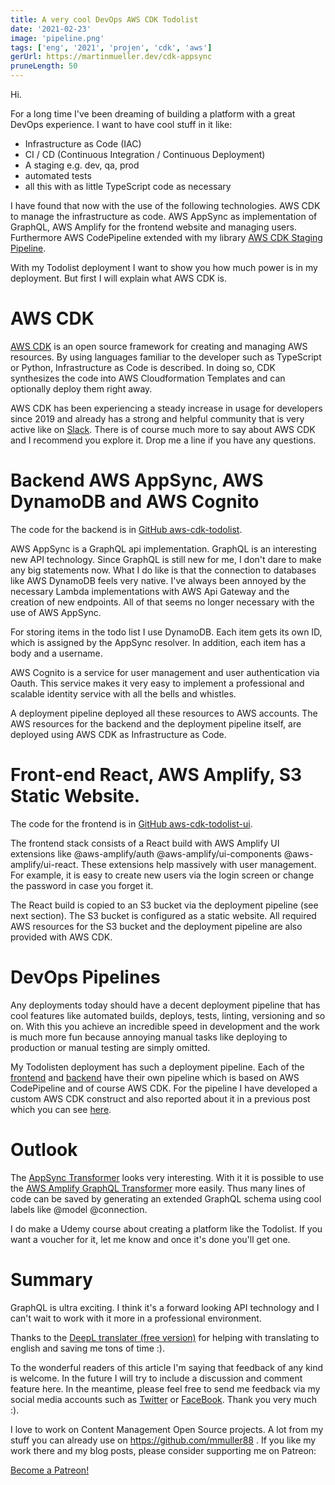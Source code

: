 ```yaml
---
title: A very cool DevOps AWS CDK Todolist
date: '2021-02-23'
image: 'pipeline.png'
tags: ['eng', '2021', 'projen', 'cdk', 'aws']
gerUrl: https://martinmueller.dev/cdk-appsync
pruneLength: 50
---
```


Hi.

For a long time I've been dreaming of building a platform with a great DevOps experience. I want to have cool stuff in it like:
* Infrastructure as Code (IAC)
* CI / CD (Continuous Integration / Continuous Deployment)
* A staging e.g. dev, qa, prod
* automated tests
* all this with as little TypeScript code as necessary

I have found that now with the use of the following technologies. AWS CDK to manage the infrastructure as code. AWS AppSync as implementation of GraphQL, AWS Amplify for the frontend website and managing users. Furthermore AWS CodePipeline extended with my library [AWS CDK Staging Pipeline](https://github.com/mmuller88/aws-cdk-staging-pipeline).

With my Todolist deployment I want to show you how much power is in my deployment. But first I will explain what AWS CDK is.

# AWS CDK
[AWS CDK](https://github.com/aws/aws-cdk) is an open source framework for creating and managing AWS resources. By using languages familiar to the developer such as TypeScript or Python, Infrastructure as Code is described. In doing so, CDK synthesizes the code into AWS Cloudformation Templates and can optionally deploy them right away.

AWS CDK has been experiencing a steady increase in usage for developers since 2019 and already has a strong and helpful community that is very active like on [Slack](https://cdk-dev.slack.com). There is of course much more to say about AWS CDK and I recommend you explore it. Drop me a line if you have any questions.

# Backend AWS AppSync, AWS DynamoDB and AWS Cognito
The code for the backend is in [GitHub aws-cdk-todolist](https://github.com/mmuller88/aws-cdk-todolist).

AWS AppSync is a GraphQL api implementation. GraphQL is an interesting new API technology. Since GraphQL is still new for me, I don't dare to make any big statements now. What I do like is that the connection to databases like AWS DynamoDB feels very native. I've always been annoyed by the necessary Lambda implementations with AWS Api Gateway and the creation of new endpoints. All of that seems no longer necessary with the use of AWS AppSync.

For storing items in the todo list I use DynamoDB. Each item gets its own ID, which is assigned by the AppSync resolver. In addition, each item has a body and a username.

AWS Cognito is a service for user management and user authentication via Oauth. This service makes it very easy to implement a professional and scalable identity service with all the bells and whistles.

A deployment pipeline deployed all these resources to AWS accounts. The AWS resources for the backend and the deployment pipeline itself, are deployed using AWS CDK as Infrastructure as Code.

# Front-end React, AWS Amplify, S3 Static Website.
The code for the frontend is in [GitHub aws-cdk-todolist-ui](https://github.com/mmuller88/aws-cdk-todolist-ui).

The frontend stack consists of a React build with AWS Amplify UI extensions like @aws-amplify/auth @aws-amplify/ui-components @aws-amplify/ui-react. These extensions help massively with user management. For example, it is easy to create new users via the login screen or change the password in case you forget it.

The React build is copied to an S3 bucket via the deployment pipeline (see next section). The S3 bucket is configured as a static website. All required AWS resources for the S3 bucket and the deployment pipeline are also provided with AWS CDK.

# DevOps Pipelines
Any deployments today should have a decent deployment pipeline that has cool features like automated builds, deploys, tests, linting, versioning and so on. With this you achieve an incredible speed in development and the work is much more fun because annoying manual tasks like deploying to production or manual testing are simply omitted.

My Todolisten deployment has such a deployment pipeline. Each of the [frontend](https://github.com/mmuller88/aws-cdk-todolist-ui) and [backend](https://github.com/mmuller88/aws-cdk-todolist) have their own pipeline which is based on AWS CodePipeline and of course AWS CDK. For the pipeline I have developed a custom AWS CDK construct and also reported about it in a previous post which you can see [here](https://martinmueller.dev/cdk-pipeline-lib).

# Outlook
The [AppSync Transformer](https://github.com/) looks very interesting. With it it is possible to use the [AWS Amplify GraphQL Transformer](https://docs.amplify.aws/cli/graphql-transformer/overview) more easily. Thus many lines of code can be saved by generating an extended GraphQL schema using cool labels like @model @connection.

I do make a Udemy course about creating a platform like the Todolist. If you want a voucher for it, let me know and once it's done you'll get one.

# Summary
GraphQL is ultra exciting. I think it's a forward looking API technology and I can't wait to work with it more in a professional environment.

Thanks to the [DeepL translater (free version)](https://DeepL.com/Translator) for helping with translating to english and saving me tons of time :).

To the wonderful readers of this article I'm saying that feedback of any kind is welcome. In the future I will try to include a discussion and comment feature here. In the meantime, please feel free to send me feedback via my social media accounts such as [Twitter](https://twitter.com/MartinMueller_) or [FaceBook](https://https://facebook.com/martin.muller.10485). Thank you very much :).

I love to work on Content Management Open Source projects. A lot from my stuff you can already use on https://github.com/mmuller88 . If you like my work there and my blog posts, please consider supporting me on Patreon:

<a href="https://https://patreon.com/bePatron?u=29010217" data-patreon-widget-type="become-patron-button">Become a Patreon!</a><script async src="https://c6.patreon.com/becomePatronButton.bundle.js"></script>